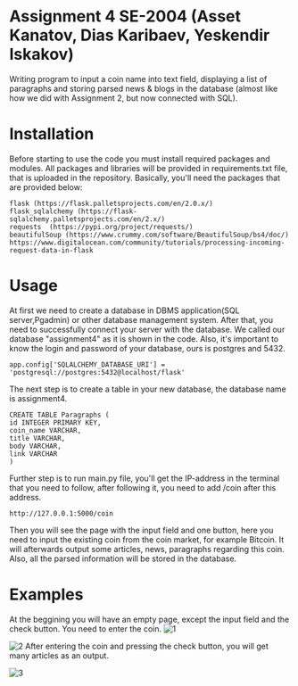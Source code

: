# Assignment 4 SE-2004 (Asset Kanatov, Dias Karibaev, Yeskendir Iskakov)
Writing program to input a coin name into text field, displaying a list of paragraphs and storing parsed news & blogs in the database (almost like how we did with Assignment 2, but now connected with SQL).
# Installation
Before starting to use the code you must install required packages and modules. All packages and libraries will be provided in requirements.txt file, that is uploaded in the repository. Basically, you'll need the packages that are provided below:
```
flask (https://flask.palletsprojects.com/en/2.0.x/)
flask_sqlalchemy (https://flask-sqlalchemy.palletsprojects.com/en/2.x/)
requests  (https://pypi.org/project/requests/)
beautifulSoup (https://www.crummy.com/software/BeautifulSoup/bs4/doc/)
https://www.digitalocean.com/community/tutorials/processing-incoming-request-data-in-flask
```
# Usage
At first we need to create a database in DBMS application(SQL server,Pgadmin) or other database management system. After that, you need to successfully connect your server with the database. We called our database "assignment4" as it is shown in the code. Also, it's important to know the login and password of your database, ours is postgres and 5432.
```
app.config['SQLALCHEMY_DATABASE_URI'] = 'postgresql://postgres:5432@localhost/flask'
```
The next step is to create a table in your new database, the database name is assignment4.
```
CREATE TABLE Paragraphs (
id INTEGER PRIMARY KEY,
coin_name VARCHAR,
title VARCHAR,
body VARCHAR, 
link VARCHAR
)
```
Further step is to run main.py file, you'll get the IP-address in the terminal that you need to follow, after following it, you need to add /coin after this address. 
```
http://127.0.0.1:5000/coin
```
Then you will see the page with the input field and one button, here you need to input the existing coin from the coin market, for example Bitcoin. It will afterwards output some articles, news, paragraphs regarding this coin. Also, all the parsed information will be stored in the database.

# Examples
At the beggining you will have an empty page, except the input field and the check button. You need to enter the coin.
![1](https://user-images.githubusercontent.com/82859085/141158434-d9e2920f-cc20-4ec9-9b7b-e022bbcef0b7.PNG)

![2](https://user-images.githubusercontent.com/82859085/141158683-93e8dedd-91a8-4661-87b5-e1612212dd79.PNG)
After entering the coin and pressing the check button, you will get many articles as an output.

![3](https://user-images.githubusercontent.com/82859085/141158847-073a2866-aa4d-49f7-9e26-6eaa075fdaab.PNG)







